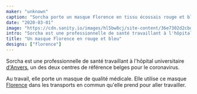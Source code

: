 ```yaml
---
maker: "unknown"
caption: "Sorcha porte un masque Florence en tissu écossais rouge et bleu"
date: "2020-03-01"
image: "https://cdn.sanity.io/images/hl5bw8cj/site-content/36e7302d2cbddb4d0d739d8c25e7b0c388c1fee9-2000x1500.jpg"
intro: "Sorcha est une professionnelle de santé travaillant à l'hôpital universitaire d'Anvers , un des deux centres de référence belges pour le coronavirus."
title: "Un masque Florence en rouge et bleu"
designs: ["florence"]
---
```



Sorcha est une professionnelle de santé travaillant à l'hôpital universitaire [d'Anvers](https://www.uza.be/), un des deux centres de référence belges pour le coronavirus.

Au travail, elle porte un masque de qualité médicale. Elle utilise ce masque [Florence](/designs/florence/) dans les transports en commun qu'elle prend pour aller travailler.




